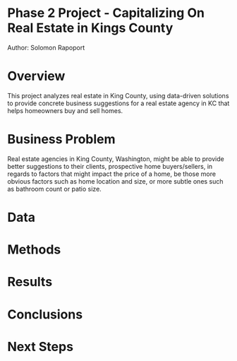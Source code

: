 # Phase 2 Project - Capitalizing On Real Estate in Kings County
Author: Solomon Rapoport

# Overview
This project analyzes real estate in King County, using data-driven solutions to provide concrete business suggestions for a real estate agency in KC that helps homeowners buy and sell homes.

# Business Problem
Real estate agencies in King County, Washington, might be able to provide better suggestions to their clients, prospective home buyers/sellers, in regards to factors that might impact the price of a home, be those more obvious factors such as home location and size, or more subtle ones such as bathroom count or patio size.

# Data

# Methods

# Results

# Conclusions

# Next Steps
